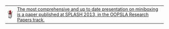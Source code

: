 <p>
<div class="paper">
  <table>
    <tr>
      <td>
        <img src="mbox2-thumbnail.png" alt="paper" height="40px"/>
      </td>
      <td>
        <a href="http://infoscience.epfl.ch/record/188060">The most comprehensive and up to date presentation on miniboxing is a paper published at SPLASH 2013, in the OOPSLA Research Papers track.</a>
      </td>
    </tr>
  </table>
</div>
</p>

